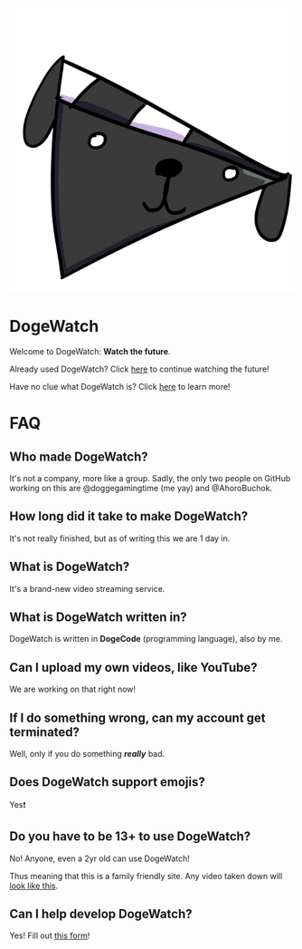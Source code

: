 ![DogeWatch](dogewatch.png)

# DogeWatch

Welcome to DogeWatch: **Watch the future**.

Already used DogeWatch? Click <a href="https://doggegamingtime.github.io/dogewatch/" target="_self">here</a> to continue watching the future!

Have no clue what DogeWatch is? Click <a href="https://doggegamingtime.github.io/dogewatch/tour" target="_self">here</a> to learn more!

# FAQ

## Who made DogeWatch?

It's not a company, more like a group. Sadly, the only two people on GitHub working on this are @doggegamingtime (me yay) and @AhoroBuchok.

## How long did it take to make DogeWatch?

It's not really finished, but as of writing this we are 1 day in.

## What is DogeWatch?

It's a brand-new video streaming service.

## What is DogeWatch written in?

DogeWatch is written in **DogeCode** (programming language), also by me.

## Can I upload my own videos, like YouTube?

We are working on that right now!

## If I do something wrong, can my account get terminated?

Well, only if you do something ***really*** bad.

## Does DogeWatch support emojis?

Yes❗

## Do you have to be 13+ to use DogeWatch?

No! Anyone, even a 2yr old can use DogeWatch!

Thus meaning that this is a family friendly site. Any video taken down will [look like this](https://doggegamingtime.github.io/dogewatch/content-deleted).

## Can I help develop DogeWatch?

Yes! Fill out <a href="https://docs.google.com/forms/d/e/1FAIpQLSdqLBk7ixXCWzT11MTdE9ZUfWH4z-O3RnF7bjJrv0Z1aNNB1A/viewform" target="_blank">this form</a>!
